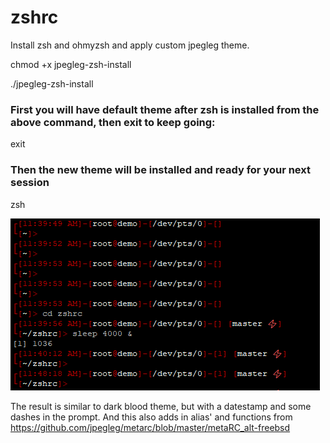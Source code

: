 # zshrc
Install zsh and ohmyzsh and apply custom jpegleg theme.

chmod +x jpegleg-zsh-install

./jpegleg-zsh-install

### First you will have default theme after zsh is installed from the above command, then exit to keep going:

exit

### Then the new theme will be installed and ready for your next session

zsh


![Alt text](/jpegleg_zsh_demo2.PNG?raw=true "jpegleg zsh theme demo")


The result is similar to dark blood theme, but with a datestamp and some dashes in the prompt.
And this also adds in alias' and functions from https://github.com/jpegleg/metarc/blob/master/metaRC_alt-freebsd
